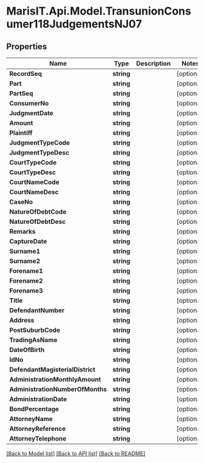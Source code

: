 
# MarisIT.Api.Model.TransunionConsumer118JudgementsNJ07

## Properties

Name | Type | Description | Notes
------------ | ------------- | ------------- | -------------
**RecordSeq** | **string** |  | [optional] 
**Part** | **string** |  | [optional] 
**PartSeq** | **string** |  | [optional] 
**ConsumerNo** | **string** |  | [optional] 
**JudgmentDate** | **string** |  | [optional] 
**Amount** | **string** |  | [optional] 
**Plaintiff** | **string** |  | [optional] 
**JudgmentTypeCode** | **string** |  | [optional] 
**JudgmentTypeDesc** | **string** |  | [optional] 
**CourtTypeCode** | **string** |  | [optional] 
**CourtTypeDesc** | **string** |  | [optional] 
**CourtNameCode** | **string** |  | [optional] 
**CourtNameDesc** | **string** |  | [optional] 
**CaseNo** | **string** |  | [optional] 
**NatureOfDebtCode** | **string** |  | [optional] 
**NatureOfDebtDesc** | **string** |  | [optional] 
**Remarks** | **string** |  | [optional] 
**CaptureDate** | **string** |  | [optional] 
**Surname1** | **string** |  | [optional] 
**Surname2** | **string** |  | [optional] 
**Forename1** | **string** |  | [optional] 
**Forename2** | **string** |  | [optional] 
**Forename3** | **string** |  | [optional] 
**Title** | **string** |  | [optional] 
**DefendantNumber** | **string** |  | [optional] 
**Address** | **string** |  | [optional] 
**PostSuburbCode** | **string** |  | [optional] 
**TradingAsName** | **string** |  | [optional] 
**DateOfBirth** | **string** |  | [optional] 
**IdNo** | **string** |  | [optional] 
**DefendantMagisterialDistrict** | **string** |  | [optional] 
**AdministrationMonthlyAmount** | **string** |  | [optional] 
**AdministrationNumberOfMonths** | **string** |  | [optional] 
**AdministrationDate** | **string** |  | [optional] 
**BondPercentage** | **string** |  | [optional] 
**AttorneyName** | **string** |  | [optional] 
**AttorneyReference** | **string** |  | [optional] 
**AttorneyTelephone** | **string** |  | [optional] 

[[Back to Model list]](../README.md#documentation-for-models)
[[Back to API list]](../README.md#documentation-for-api-endpoints)
[[Back to README]](../README.md)


